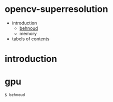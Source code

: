 # opencv-superresolution
* introduction
  * [behnoud](#gpu)
  * memory
* tabels of contents
# introduction
# gpu
```
$ behnoud

```
